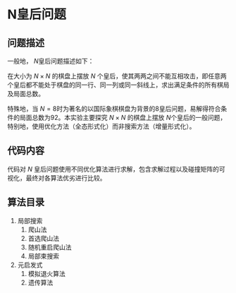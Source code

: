 # N皇后问题
## 问题描述
一般地， $N$ ​皇后问题描述如下：

在大小为 $N \times N$ 的棋盘上摆放 $N$ 个皇后，使其两两之间不能互相攻击，即任意两个皇后都不能处于棋盘的同一行、同一列或同一斜线上，求出满足条件的所有棋局及局面总数。

特殊地，当 $N=8$ ​​时为著名的以国际象棋棋盘为背景的8皇后问题，易解得符合条件的局面总数为92。本实验主要探究 $N \times N$ ​​的棋盘上摆放 $N$ ​​​个皇后的一般问题，特别地，使用优化方法（全态形式化）而非搜索方法（增量形式化）。

## 代码内容
代码对 $N$ 皇后问题使用不同优化算法进行求解，包含求解过程以及碰撞矩阵的可视化，最终对各算法优劣进行比较。

## 算法目录
1. 局部搜索
    1. 爬山法
    2. 首选爬山法
    3. 随机重启爬山法
    4. 局部束搜索
2. 元启发式
    1. 模拟退火算法
    2. 遗传算法
